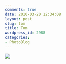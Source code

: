 ```yaml
---
comments: true
date: 2010-03-20 12:34:08
layout: post
slug: tom
title: Tom
wordpress_id: 2988
categories:
- PhotoBlog
---
```


![](http://ryanfitzer.com/main/wp-content/uploads/2010/03/2010-03-19-at-18-23-40.jpg)

